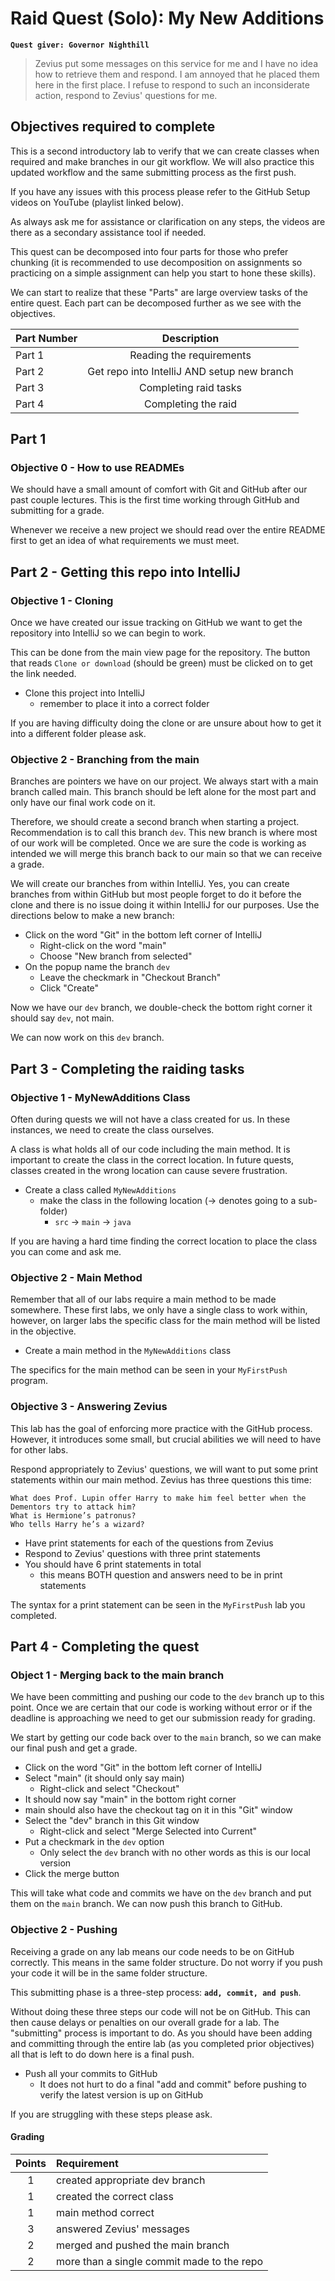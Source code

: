 # Raid Quest (Solo): My New Additions
**`Quest giver: Governor Nighthill`**
>Zevius put some messages on this service for me and I have no idea how to retrieve them and respond. I am annoyed that he placed them here in the first place. I refuse to respond to such an inconsiderate action, respond to Zevius' questions for me.

## Objectives required to complete
This is a second introductory lab to verify that we can create classes when required and make branches in our git workflow.  We will also practice this updated workflow and the same submitting process as the first push.

If you have any issues with this process please refer to the GitHub Setup videos on YouTube (playlist linked below).

As always ask me for assistance or clarification on any steps, the videos are there as a secondary assistance tool if needed.

This quest can be decomposed into four parts for those who prefer chunking (it is recommended to use decomposition on assignments so practicing on a simple assignment can help you start to hone these skills).

We can start to realize that these "Parts" are large overview tasks of the entire quest.  Each part can be decomposed further as we see with the objectives.

| Part Number      | Description                                 |
| ---------------  | :----------------------------------------:  |
| Part 1           | Reading the requirements                    |
| Part 2           | Get repo into IntelliJ AND setup new branch |
| Part 3           | Completing raid tasks                       |
| Part 4           | Completing the raid                         |


## Part 1
### Objective 0 - How to use READMEs
We should have a small amount of comfort with Git and GitHub after our past couple lectures.  This is the first time working through GitHub and submitting for a grade.

Whenever we receive a new project we should read over the entire README first to get an idea of what requirements we must meet.

## Part 2 - Getting this repo into IntelliJ
### Objective 1 - Cloning
Once we have created our issue tracking on GitHub we want to get the repository into IntelliJ so we can begin to work.

This can be done from the main view page for the repository.  The button that reads `Clone or download` (should be green) must be clicked on to get the link needed.

- Clone this project into IntelliJ
    - remember to place it into a correct folder

If you are having difficulty doing the clone or are unsure about how to get it into a different folder please ask.

### Objective 2 - Branching from the main
Branches are pointers we have on our project.  We always start with a main branch called main.  This branch should be left alone for the most part and only have our final work code on it.

Therefore, we should create a second branch when starting a project.  Recommendation is to call this branch `dev`.  This new branch is where most of our work will be completed.  Once we are sure the code is working as intended we will merge this branch back to our main so that we can receive a grade.

We will create our branches from within IntelliJ.  Yes, you can create branches from within GitHub but most people forget to do it before the clone and there is no issue doing it within IntelliJ for our purposes.  Use the directions below to make a new branch:

- Click on the word "Git" in the bottom left corner of IntelliJ
  - Right-click on the word "main"
  - Choose "New branch from selected"
- On the popup name the branch `dev`
  - Leave the checkmark in "Checkout Branch"
  - Click "Create"

Now we have our `dev` branch, we double-check the bottom right corner it should say `dev`, not main.

We can now work on this `dev` branch.

## Part 3 - Completing the raiding tasks
### Objective 1 - MyNewAdditions Class
Often during quests we will not have a class created for us.  In these instances, we need to create the class ourselves.

A class is what holds all of our code including the main method.  It is important to create the class in the correct location.  In future quests, classes created in the wrong location can cause severe frustration.

- Create a class called `MyNewAdditions`
    - make the class in the following location (-> denotes going to a sub-folder)
        - `src` -> `main` -> `java`

If you are having a hard time finding the correct location to place the class you can come and ask me.

### Objective 2 - Main Method
Remember that all of our labs require a main method to be made somewhere.   These first labs, we only have a single class to work within, however, on larger labs the specific class for the main method will be listed in the objective.

- Create a main method in the `MyNewAdditions` class

The specifics for the main method can be seen in your `MyFirstPush` program.

### Objective 3 - Answering Zevius
This lab has the goal of enforcing more practice with the GitHub process.  However, it introduces some small, but crucial abilities we will need to have for other labs.

Respond appropriately to Zevius' questions, we will want to put some print statements within our main method.  Zevius has three questions this time:

```
What does Prof. Lupin offer Harry to make him feel better when the Dementors try to attack him?
What is Hermione’s patronus?
Who tells Harry he’s a wizard?
```

- Have print statements for each of the questions from Zevius
- Respond to Zevius' questions with three print statements
- You should have 6 print statements in total
    - this means BOTH question and answers need to be in print statements

The syntax for a print statement can be seen in the `MyFirstPush` lab you completed.

## Part 4 - Completing the quest
### Object 1 - Merging back to the main branch
We have been committing and pushing our code to the `dev` branch up to this point.  Once we are certain that our code is working without error or if the deadline is approaching we need to get our submission ready for grading.

We start by getting our code back over to the `main` branch, so we can make our final push and get a grade.

- Click on the word "Git" in the bottom left corner of IntelliJ
- Select "main" (it should only say main)
  - Right-click and select "Checkout"
- It should now say "main" in the bottom right corner
- main should also have the checkout tag on it in this "Git" window
- Select the "dev" branch in this Git window
  - Right-click and select "Merge Selected into Current"
- Put a checkmark in the `dev` option
  - Only select the `dev` branch with no other words as this is our local version
- Click the merge button

This will take what code and commits we have on the `dev` branch and put them on the `main` branch.  We can now push this branch to GitHub.

### Objective 2 - Pushing
Receiving a grade on any lab means our code needs to be on GitHub correctly.  This means in the same folder structure.  Do not worry if you push your code it will be in the same folder structure.

This submitting phase is a three-step process: **`add, commit, and push`**.

Without doing these three steps our code will not be on GitHub.  This can then cause delays or penalties on our overall grade for a lab.  The "submitting" process is important to do.  As you should have been adding and committing through the entire lab (as you completed prior objectives) all that is left to do down here is a final push.

- Push all your commits to GitHub
    - It does not hurt to do a final "add and commit" before pushing to verify the latest version is up on GitHub

If you are struggling with these steps please ask.


#### Grading
|   Points     |   Requirement                               |
| :----------: |:------------------------------------------- |
| 1            | created appropriate dev branch              |
| 1            | created the correct class                   |
| 1            | main method correct                         |
| 3            | answered Zevius' messages                   |
| 2            | merged and pushed the main branch           |
| 2            | more than a single commit made to the repo  |

